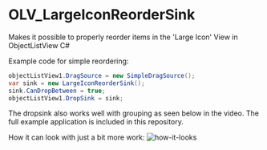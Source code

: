 # OLV_LargeIconReorderSink
Makes it possible to properly reorder items in the 'Large Icon' View in ObjectListView C#

Example code for simple reordering:
```csharp
objectListView1.DragSource = new SimpleDragSource();
var sink = new LargeIconReorderSink();
sink.CanDropBetween = true;
objectListView1.DropSink = sink;
```

The dropsink also works well with grouping as seen below in the video. The full example application is included in this repository.

How it can look with just a bit more work:
![how-it-looks](https://user-images.githubusercontent.com/68037466/117361799-c6f49580-aeba-11eb-9482-d993b92fd114.gif)
